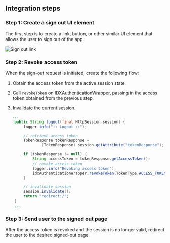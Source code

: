 ## Integration steps

### Step 1: Create a sign out UI element

The first step is to create a link, button, or other similar UI element that allows the user to sign out of the app.

<div class="common-image-format">

![Sign out link](/img/oie-embedded-sdk/oie-embedded-sdk-use-case-simple-sign-out-link.png
 "Sign out link")

</div>

### Step 2: Revoke access token

When the sign-out request is initiated, create the following flow:

1. Obtain the access token from the active session state.

1. Call `revokeToken` on [IDXAuthenticationWrapper](https://github.com/okta/okta-idx-java/blob/master/api/src/main/java/com/okta/idx/sdk/api/client/IDXAuthenticationWrapper.java), passing in the access token obtained from the previous step.

1. Invalidate the current session.

```java
   ...
    public String logout(final HttpSession session) {
        logger.info(":: Logout ::");

        // retrieve access token
        TokenResponse tokenResponse =
                (TokenResponse) session.getAttribute("tokenResponse");

        if (tokenResponse != null) {
            String accessToken = tokenResponse.getAccessToken();
            // revoke access token
            logger.info("Revoking access token");
            idxAuthenticationWrapper.revokeToken(TokenType.ACCESS_TOKEN, accessToken);
        }

        // invalidate session
        session.invalidate();
        return "redirect:/";
    }
    ...
```

### Step 3: Send user to the signed out page

After the access token is revoked and the session is no longer valid, redirect the user to the desired signed-out page.
